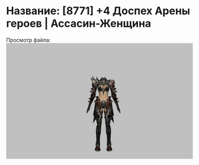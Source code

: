 # Название: [8771] +4 Доспех Арены героев | Ассасин-Женщина

Просмотр файла:
![p070031.png](p070031.png)